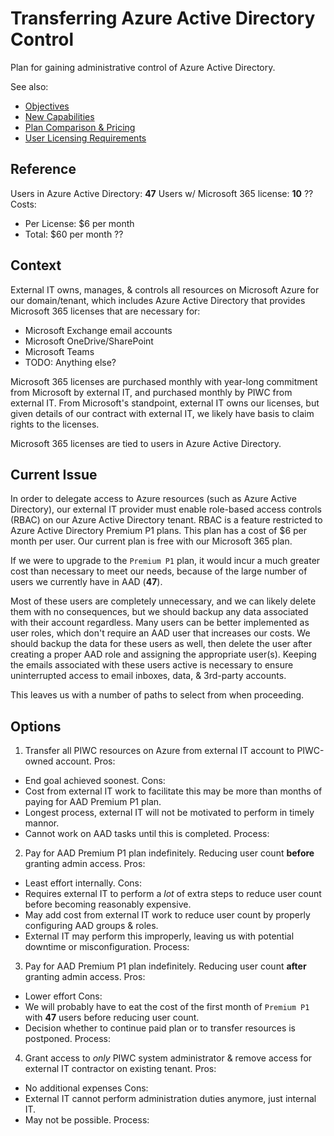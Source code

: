 # Transferring Azure Active Directory Control

Plan for gaining administrative control of Azure Active Directory.

See also:

- [Objectives](./use-cases.md#Goals)
- [New Capabilities](./use-cases.md#Additional)
- [Plan Comparison & Pricing](./plan-comparison.md)
- [User Licensing Requirements](./user-license-requirements-list.md)

## Reference

Users in Azure Active Directory: **47**
Users w/ Microsoft 365 license:  **10**  ??
Costs:
  - Per License: $6 per month
  - Total: $60 per month ??

## Context

External IT owns, manages, & controls all resources on Microsoft Azure for our domain/tenant, which includes Azure Active Directory that provides Microsoft 365 licenses that are necessary for:

- Microsoft Exchange email accounts
- Microsoft OneDrive/SharePoint
- Microsoft Teams
- TODO: Anything else?

Microsoft 365 licenses are purchased monthly with year-long commitment from Microsoft by external IT, and purchased monthly by PIWC from external IT. From Microsoft's standpoint, external IT owns our licenses, but given details of our contract with external IT, we likely have basis to claim rights to the licenses.

Microsoft 365 licenses are tied to users in Azure Active Directory.

## Current Issue

In order to delegate access to Azure resources (such as Azure Active Directory),
our external IT provider must enable role-based access controls (RBAC) on our Azure Active Directory tenant.
RBAC is a feature restricted to Azure Active Directory Premium P1 plans.
This plan has a cost of $6 per month per user. Our current plan is free with our Microsoft 365 plan.

If we were to upgrade to the `Premium P1` plan,
it would incur a much greater cost than necessary to meet our needs,
because of the large number of users we currently have in AAD (**47**).

Most of these users are completely unnecessary,
and we can likely delete them with no consequences,
but we should backup any data associated with their account regardless.
Many users can be better implemented as user roles,
which don't require an AAD user that increases our costs.
We should backup the data for these users as well,
then delete the user after creating a proper AAD role and assigning the appropriate user(s).
Keeping the emails associated with these users active is necessary to ensure uninterrupted access to email inboxes, data, & 3rd-party accounts.

This leaves us with a number of paths to select from when proceeding.


## Options

1. Transfer all PIWC resources on Azure from external IT account to PIWC-owned account.
  Pros:
  - End goal achieved soonest.
  Cons:
  - Cost from external IT work to facilitate this may be more than months of paying for AAD Premium P1 plan.
  - Longest process, external IT will not be motivated to perform in timely mannor.
  - Cannot work on AAD tasks until this is completed.
  Process:

2. Pay for AAD Premium P1 plan indefinitely. Reducing user count **before** granting admin access.
  Pros:
  - Least effort internally.
  Cons:
  - Requires external IT to perform a *lot* of extra steps to reduce user count before becoming reasonably expensive.
  - May add cost from external IT work to reduce user count by properly configuring AAD groups & roles.
  - External IT may perform this improperly, leaving us with potential downtime or misconfiguration.
  Process:

3. Pay for AAD Premium P1 plan indefinitely. Reducing user count **after** granting admin access.
  Pros:
  - Lower effort
  Cons:
  - We will probably have to eat the cost of the first month of `Premium P1` with **47** users before reducing user count.
  - Decision whether to continue paid plan or to transfer resources is postponed.
  Process:

4. Grant access to *only* PIWC system administrator & remove access for external IT contractor on existing tenant.
  Pros:
  - No additional expenses
  Cons:
  - External IT cannot perform administration duties anymore, just internal IT.
  - May not be possible.
  Process:

